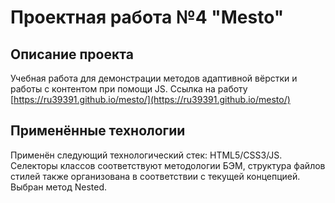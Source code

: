 # Проектная работа №4 "Mesto"

## Описание проекта

Учебная работа для демонстрации методов адаптивной вёрстки и работы с контентом при помощи JS. Ссылка на работу [https://ru39391.github.io/mesto/](https://ru39391.github.io/mesto/)

## Применённые технологии

Применён следующий технологический стек: HTML5/CSS3/JS. Селекторы классов соответствуют методологии БЭМ, структура файлов стилей также организована в соответствии с текущей концепцией. Выбран метод Nested.
